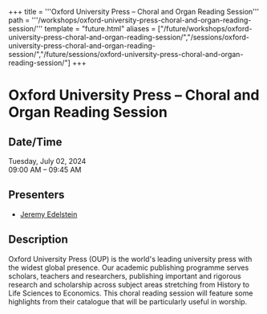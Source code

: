 +++
title = '''Oxford University Press – Choral and Organ Reading Session'''
path = '''/workshops/oxford-university-press-choral-and-organ-reading-session/'''
template = "future.html"
aliases = ["/future/workshops/oxford-university-press-choral-and-organ-reading-session/","/sessions/oxford-university-press-choral-and-organ-reading-session/","/future/sessions/oxford-university-press-choral-and-organ-reading-session/"]
+++

<h1>Oxford University Press – Choral and Organ Reading Session</h1>

<h2>Date/Time</h2>
<p>Tuesday, July 02, 2024<br>
09:00 AM – 09:45 AM</p>
<h2>Presenters</h2>
<ul>
<li><a href="/presenters/jeremy-edelstein/">Jeremy Edelstein</a></li>
</ul>
<h2>Description</h2>

Oxford University Press (OUP) is the world's leading university press with the widest global presence. Our academic publishing programme serves scholars, teachers and researchers, publishing important and rigorous research and scholarship across subject areas stretching from History to Life Sciences to Economics. This choral reading session will feature some highlights from their catalogue that will be particularly useful in worship.



